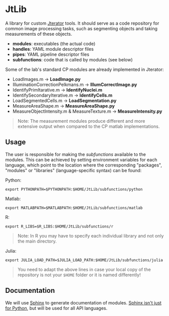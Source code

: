 # JtLib #

A library for custom [Jterator](https://github.com/HackerMD/Jterator) tools.
It should serve as a code repository for common image processing tasks, such as segmenting objects and taking measurements of these objects. 
    
* **modules**: executables (the actual code)       
* **handles**:  YAML module descriptor files    
* **pipes**: YAML pipeline descriptor files     
* **subfunctions**: code that is called by modules (see below)   

Some of the lab's standard CP modules are already implemented in Jterator:

* LoadImages.m -> **LoadImage.py**     
* IlluminationCorrectionPelkmans.m -> **IllumCorrectImage.py**    
* IdentifyPrimItarative.m -> **IdentifyNuclei.m**   
* IdentifySecondaryIterative.m -> **IdentifyCells.m**     
* LoadSegmentedCells.m -> **LoadSegmentation.py**
* MeasureAreaShape.m -> **MeasureAreaShape.py**   
* MeasureObjectIntensity.m & MeasureTexture.m -> **MeasureIntensity.py**

> Note: The measurement modules produce different and more extensive output when compared to the CP matlab implementations.


## Usage ##

The user is responsible for making the *subfunctions* available to the modules. This can be achieved by setting environment variables for each language, which point to the location where the corresponding "packages", "modules" or "libraries" (language-specific syntax) can be found:    

Python:  
```{bash}
export PYTHONPATH=$PYTHONPATH:$HOME/JtLib/subfunctions/python
```

Matlab:     
```{bash}
export MATLABPATH=$MATLABPATH:$HOME/JtLib/subfunctions/matlab
```

R:  
```{bash}
export R_LIBS=$R_LIBS:$HOME/JtLib/subfunctions/r
```

> Note: In R you may have to specify each individual library and not only the main directory.

Julia:      
```{bash}
export JULIA_LOAD_PATH=$JULIA_LOAD_PATH:$HOME/JtLib/subfunctions/julia
```

> You need to adapt the above lines in case your local copy of the repository is not your `$HOME` folder or it is named differently!

## Documentation ##

We will use [Sphinx](http://sphinx-doc.org/) to generate documentation of modules. [Sphinx isn't just for Python](http://ericholscher.com/blog/2014/feb/11/sphinx-isnt-just-for-python/), but will be used for all API languages.
